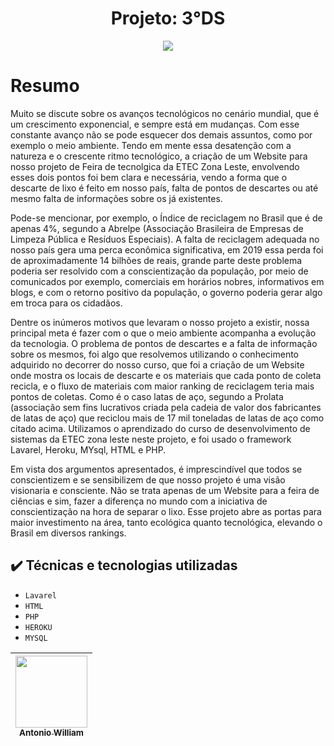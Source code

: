 
<h1 align="center"> Projeto: 3°DS </h1>

<p align="center">
<img src="http://img.shields.io/static/v1?label=STATUS&message=EM%20DESENVOLVIMENTO&color=GREEN&style=for-the-badge"/>
</p>

<h1>Resumo</h1>
  
  <p> Muito se discute sobre os avanços tecnológicos no cenário mundial, que é um crescimento exponencial, e sempre está em mudanças. Com esse constante avanço não se pode esquecer dos demais assuntos, como por exemplo o meio ambiente. Tendo em mente essa desatenção com a natureza e o crescente ritmo tecnológico, a criação de um Website para nosso projeto de Feira de tecnolgica da ETEC Zona Leste, envolvendo esses dois pontos foi bem clara e necessária, vendo a forma que o descarte de lixo é feito em nosso país, falta de pontos de descartes ou até mesmo falta de informações sobre os já existentes.</p>
  <p> Pode-se mencionar, por exemplo, o Índice de reciclagem no Brasil que é de apenas 4%, segundo a Abrelpe (Associação Brasileira de Empresas de Limpeza Pública e Resíduos Especiais). A falta de reciclagem adequada no nosso país gera uma perca econômica significativa, em 2019 essa perda foi de aproximadamente 14 bilhões de reais, grande parte deste problema poderia ser resolvido com a conscientização da população, por meio de comunicados por exemplo, comerciais em horários nobres, informativos em blogs, e com o  retorno positivo da população, o governo poderia gerar algo em troca para os cidadãos.</p>
  <p> Dentre os inúmeros motivos que levaram o nosso projeto a existir, nossa principal meta é fazer com o que o meio ambiente acompanha a evolução da tecnologia. O problema de pontos de descartes e a falta de informação sobre os mesmos, foi algo que resolvemos utilizando o conhecimento adquirido no decorrer do nosso curso, que foi a criação de um Website onde mostra os locais de descarte e os materiais que cada ponto de coleta recicla, e o fluxo de materiais com maior ranking de reciclagem teria mais pontos de coletas. Como é o caso latas de aço, segundo a Prolata (associação sem fins lucrativos criada pela cadeia de valor dos fabricantes de latas de aço) que reciclou mais de 17 mil toneladas de latas de aço como citado acima. Utilizamos o aprendizado do curso de desenvolvimento de sistemas da ETEC zona leste neste projeto, e foi usado o framework Lavarel, Heroku, MYsql, HTML e PHP.</p>
  <p> Em vista dos argumentos apresentados, é imprescindível que todos se conscientizem e se sensibilizem de que nosso projeto é uma visão visionaria e consciente. Não se trata apenas de um Website para a feira de ciências e sim, fazer a diferença no mundo com a iniciativa de conscientização na hora de separar o lixo. Esse projeto abre as portas para maior investimento na área, tanto ecológica quanto tecnológica, elevando o Brasil em diversos rankings.</p>

## ✔️ Técnicas e tecnologias utilizadas

- ``Lavarel``
- ``HTML``
- ``PHP``
- ``HEROKU``
- ``MYSQL``

| [<img src="https://avatars.githubusercontent.com/u/88805304?v=4" width=115><br><sub>Antonio William </sub>](https://github.com/AntonioWilliam) |
| :---: |





